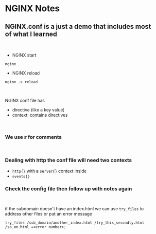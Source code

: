 # NGINX Notes
## NGINX.conf is a just a demo that includes most of what I learned
<br>

- NGINX start
```
nginx
```
- NGINX reload
``` 
nginx -s reload
```
<br>

NGINX conf file has
- directive (like a key value)
- context: contains directives

<br>

### We use ```#``` for comments

<br>

### Dealing with http the conf file will need two contexts
- ```http{}``` with a ```server{}``` context inside
- ```events{}```

### Check the config file then follow up with notes again

<br>

if the subdomain doesn't have an index.html we can use ```try_files``` to address other files or put an error message

```
try_files /sub_domain/another_index.html /try_this_secondly.html /so_on.html =<error number>;
```

